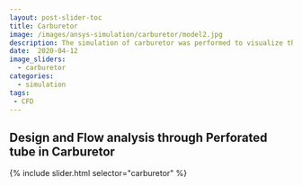 ```yaml
---
layout: post-slider-toc
title: Carburetor
image: /images/ansys-simulation/carburetor/model2.jpg
description: The simulation of carburetor was performed to visualize the fluid flow in the perforated tube.
date:  2020-04-12
image_sliders:
  - carburetor
categories:
  - simulation 
tags:
 - CFD
---
```


## Design and Flow analysis through Perforated tube in Carburetor

{% include slider.html selector="carburetor" %}
